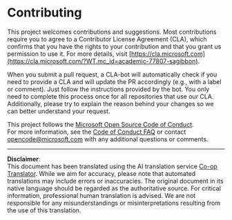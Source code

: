 <!--
CO_OP_TRANSLATOR_METADATA:
{
  "original_hash": "777400e9f0336c7ee2f9a1200a88478f",
  "translation_date": "2025-08-28T11:12:28+00:00",
  "source_file": "CONTRIBUTING.md",
  "language_code": "en"
}
-->
# Contributing

This project welcomes contributions and suggestions. Most contributions require you to agree to a Contributor License Agreement (CLA), which confirms that you have the rights to your contribution and that you grant us permission to use it. For more details, visit [https://cla.microsoft.com](https://cla.microsoft.com/?WT.mc_id=academic-77807-sagibbon).

When you submit a pull request, a CLA-bot will automatically check if you need to provide a CLA and will update the PR accordingly (e.g., with a label or comment). Just follow the instructions provided by the bot. You only need to complete this process once for all repositories that use our CLA. Additionally, please try to explain the reason behind your changes so we can better understand your request.

This project follows the [Microsoft Open Source Code of Conduct](https://opensource.microsoft.com/codeofconduct/?WT.mc_id=academic-77807-sagibbon).  
For more information, see the [Code of Conduct FAQ](https://opensource.microsoft.com/codeofconduct/faq/?WT.mc_id=academic-77807-sagibbon) or contact [opencode@microsoft.com](mailto:opencode@microsoft.com) with any additional questions or comments.

---

**Disclaimer**:  
This document has been translated using the AI translation service [Co-op Translator](https://github.com/Azure/co-op-translator). While we aim for accuracy, please note that automated translations may include errors or inaccuracies. The original document in its native language should be regarded as the authoritative source. For critical information, professional human translation is advised. We are not responsible for any misunderstandings or misinterpretations resulting from the use of this translation.